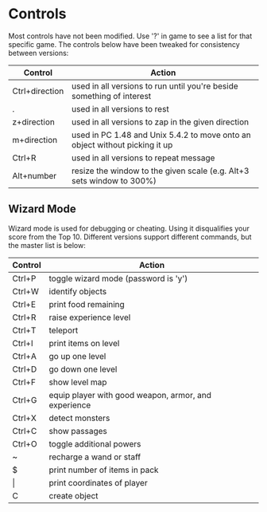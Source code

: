 Controls
========
Most controls have not been modified.  Use '?' in game to see a list for that specific game.  The controls below have been tweaked for consistency between versions:

| Control        | Action
|----------------|----------------------------------------------------------------------------
| Ctrl+direction | used in all versions to run until you're beside something of interest
| .              | used in all versions to rest
| z+direction    | used in all versions to zap in the given direction
| m+direction    | used in PC 1.48 and Unix 5.4.2 to move onto an object without picking it up
| Ctrl+R         | used in all versions to repeat message
| Alt+number     | resize the window to the given scale (e.g. Alt+3 sets window to 300%)

Wizard Mode
-----------
Wizard mode is used for debugging or cheating.  Using it disqualifies your score from the Top 10.  Different versions support different commands, but the master list is below:

| Control | Action
|---------|-----------------------------------------------------
| Ctrl+P  | toggle wizard mode (password is 'y')
| Ctrl+W  | identify objects
| Ctrl+E  | print food remaining
| Ctrl+R  | raise experience level
| Ctrl+T  | teleport
| Ctrl+I  | print items on level
| Ctrl+A  | go up one level
| Ctrl+D  | go down one level
| Ctrl+F  | show level map
| Ctrl+G  | equip player with good weapon, armor, and experience
| Ctrl+X  | detect monsters
| Ctrl+C  | show passages
| Ctrl+O  | toggle additional powers
| ~       | recharge a wand or staff
| $       | print number of items in pack
| &#124;  | print coordinates of player
| C       | create object

